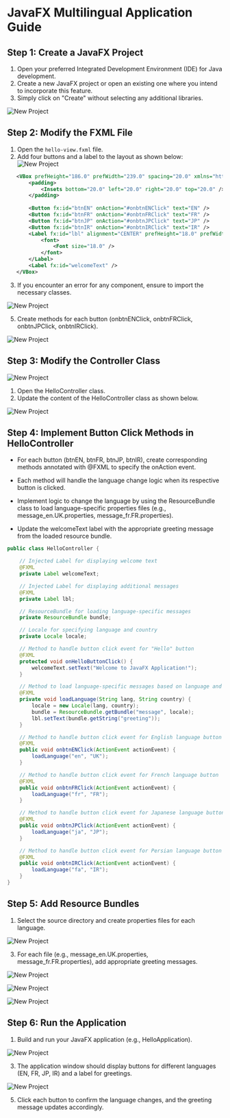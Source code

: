 
# JavaFX Multilingual Application Guide

## Step 1: Create a JavaFX Project
1. Open your preferred Integrated Development Environment (IDE) for Java development.
2. Create a new JavaFX project or open an existing one where you intend to incorporate this feature.
3. Simply click on "Create" without selecting any additional libraries.

![New Project](/Images/jfx1.png)

## Step 2: Modify the FXML File
1. Open the `hello-view.fxml` file.
2. Add four buttons and a label to the layout as shown below:
![New Project](/Images/jfx2.png)


```xml
   <VBox prefHeight="186.0" prefWidth="239.0" spacing="20.0" xmlns="http://javafx.com/javafx/21" xmlns:fx="http://javafx.com/fxml/1" fx:controller="org.example.demo2.HelloController">
       <padding>
           <Insets bottom="20.0" left="20.0" right="20.0" top="20.0" />
       </padding>
       
       <Button fx:id="btnEN" onAction="#onbtnENClick" text="EN" />
       <Button fx:id="btnFR" onAction="#onbtnFRClick" text="FR" />
       <Button fx:id="btnJP" onAction="#onbtnJPClick" text="JP" />
       <Button fx:id="btnIR" onAction="#onbtnIRClick" text="IR" />
       <Label fx:id="lbl" alignment="CENTER" prefHeight="18.0" prefWidth="210.0" text="  ? ">
           <font>
               <Font size="18.0" />
           </font>
       </Label>
       <Label fx:id="welcomeText" />
   </VBox>
```
3. If you encounter an error for any component, ensure to import the necessary classes.

![New Project](/Images/jfx3.png)

5. Create methods for each button (onbtnENClick, onbtnFRClick, onbtnJPClick, onbtnIRClick).

![New Project](/Images/jfx4.png)

## Step 3: Modify the Controller Class

![New Project](/Images/jfx5.png)

1. Open the HelloController class.
2. Update the content of the HelloController class as shown below.

![New Project](/Images/jfx6.png)

## Step 4: Implement Button Click Methods in HelloController
- For each button (btnEN, btnFR, btnJP, btnIR), create corresponding methods annotated with @FXML to specify the onAction event.

- Each method will handle the language change logic when its respective button is clicked.

- Implement logic to change the language by using the ResourceBundle class to load language-specific properties files (e.g., message_en.UK.properties, message_fr.FR.properties).

- Update the welcomeText label with the appropriate greeting message from the loaded resource bundle.

```java
public class HelloController {

    // Injected Label for displaying welcome text
    @FXML
    private Label welcomeText;

    // Injected Label for displaying additional messages
    @FXML
    private Label lbl;

    // ResourceBundle for loading language-specific messages
    private ResourceBundle bundle;

    // Locale for specifying language and country
    private Locale locale;

    // Method to handle button click event for "Hello" button
    @FXML
    protected void onHelloButtonClick() {
        welcomeText.setText("Welcome to JavaFX Application!");
    }

    // Method to load language-specific messages based on language and country
    @FXML
    private void loadLanguage(String lang, String country) {
        locale = new Locale(lang, country);
        bundle = ResourceBundle.getBundle("message", locale);
        lbl.setText(bundle.getString("greeting"));
    }

    // Method to handle button click event for English language button
    @FXML
    public void onbtnENClick(ActionEvent actionEvent) {
        loadLanguage("en", "UK");
    }

    // Method to handle button click event for French language button
    @FXML
    public void onbtnFRClick(ActionEvent actionEvent) {
        loadLanguage("fr", "FR");
    }

    // Method to handle button click event for Japanese language button
    @FXML
    public void onbtnJPClick(ActionEvent actionEvent) {
        loadLanguage("ja", "JP");
    }

    // Method to handle button click event for Persian language button
    @FXML
    public void onbtnIRClick(ActionEvent actionEvent) {
        loadLanguage("fa", "IR");
    }
}


```
## Step 5: Add Resource Bundles
1. Select the source directory and create properties files for each language.

![New Project](/Images/jfx7.png)

3. For each file (e.g., message_en.UK.properties, message_fr.FR.properties), add appropriate greeting messages.

![New Project](/Images/jfx8.png)

![New Project](/Images/jfx9.png)

![New Project](/Images/jfx10.png)

## Step 6: Run the Application

1. Build and run your JavaFX application (e.g., HelloApplication).

![New Project](/Images/jfx11.png)

3. The application window should display buttons for different languages (EN, FR, JP, IR) and a label for greetings.

![New Project](/Images/jfx12.png)

5. Click each button to confirm the language changes, and the greeting message updates accordingly.
